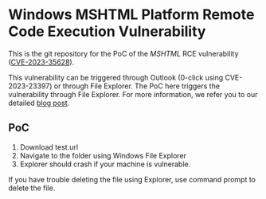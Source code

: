 # Windows MSHTML Platform Remote Code Execution Vulnerability
This is the git repository for the PoC of the _MSHTML_ RCE vulnerability ([CVE-2023-35628](https://msrc.microsoft.com/update-guide/en-US/vulnerability/CVE-2023-35628)).

This vulnerability can be triggered through Outlook (0-click using CVE-2023-23397) or through File Explorer. The PoC here triggers the vulnerability through File Explorer.
For more information, we refer you to our detailed [blog post](http://akamai.com/blog/security-research/critical-vulnerability-create-uri-remote-code-execution). 

## PoC
1. Download test.url
2. Navigate to the folder using Windows File Explorer
3. Explorer should crash if your machine is vulnerable. 

If you have trouble deleting the file using Explorer, use command prompt to delete the file.